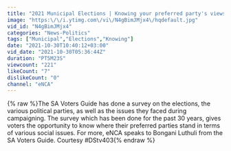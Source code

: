 ```yaml
---
title: "2021 Municipal Elections | Knowing your preferred party's views"
image: "https:\/\/i.ytimg.com\/vi\/N4gBimJMjx4\/hqdefault.jpg"
vid_id: "N4gBimJMjx4"
categories: "News-Politics"
tags: ["Municipal","Elections","Knowing"]
date: "2021-10-30T10:40:12+03:00"
vid_date: "2021-10-30T05:36:44Z"
duration: "PT5M23S"
viewcount: "221"
likeCount: "7"
dislikeCount: "0"
channel: "eNCA"
---
```

{% raw %}The SA Voters Guide has done a survey on the elections, the various political parties, as well as the issues they faced during campaigning. The survey which has been done for the past 30 years, gives voters the opportunity to know where their preferred parties stand in terms of various social issues. For more, eNCA speaks to Bongani Luthuli from the SA Voters Guide. Courtesy #DStv403{% endraw %}

